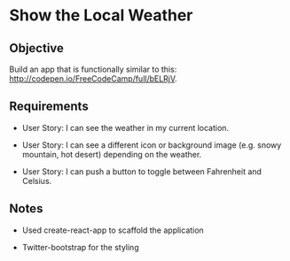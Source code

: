 # Show the Local Weather

## Objective
Build an app that is functionally similar to this: http://codepen.io/FreeCodeCamp/full/bELRjV.

## Requirements
* User Story: I can see the weather in my current location.

* User Story: I can see a different icon or background image (e.g. snowy mountain, hot desert) depending on the weather.

* User Story: I can push a button to toggle between Fahrenheit and Celsius.

## Notes
* Used create-react-app to scaffold the application

* Twitter-bootstrap for the styling
